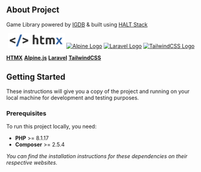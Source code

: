 ## About Project
Game Library powered by [IGDB](https://www.igdb.com/) & built using [HALT Stack](https://haltstack.dev/)

<p align="center">
    <a href="https://htmx.org/" target="_blank"><img src="/public/htmx.png" width="150" alt="HTMX Logo"></a>
    <a href="https://alpinejs.dev/" target="_blank"><img src="/alpine.svg" width="150" alt="Alpine Logo"></a>
    <a href="https://laravel.com" target="_blank"><img src="/laravel-logolockup-cmyk-red.svg" width="150" alt="Laravel Logo"></a>
    <a href="https://tailwindcss.com/" target="_blank"><img src="/tailwindcss.svg" width="150" alt="TailwindCSS Logo"></a>
</p>

**[HTMX](https://htmx.org/)**
**[Alpine.js](https://alpinejs.dev/)**
**[Laravel](https://laravel.com/)**
**[TailwindCSS](https://tailwindcss.com/)**

## Getting Started
These instructions will give you a copy of the project and running on your local machine for development and testing purposes. 

### Prerequisites
To run this project locally, you need:

- **PHP** >= 8.1.17
- **Composer** >= 2.5.4 

*You can find the installation instructions for these dependencies on their respective websites.*